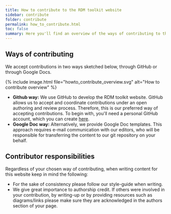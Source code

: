 ```yaml
---
title: How to contribute to the RDM toolkit website
sidebar: contribute
folder: contribute
permalink: how_to_contribute.html
toc: false
summary: Here you'll find an overview of the ways of contributing to this website. Depending on your chosen way, please follow the links on the left, where you'll find step-by-step instructions.  
---
```



## Ways of contributing 

We accept contributions in two ways sketched below, through GitHub or through Google Docs.
 
{% include image.html file="howto_contribute_overview.svg" alt="How to contribute overview" %}

* **Github way:** We use GitHub to develop the RDM toolkit website. GitHub allows us to accept and coordinate contributions under an open authoring and review process. Therefore, this is our preferred way of accepting contributions. To begin with, you'll need a personal GitHub account, which you can create [here](https://github.com/join).   
* **Google Doc way:** Alternatively, we provide Google Doc templates. This approach requires e-mail communication with our editors, who will be responsible for transferring the content to our git repository on your behalf.

## Contributor responsibilities

Regardless of your chosen way of contributing, when writing content for this website keep in mind the following:

* For the sake of consistency please follow our style-guide when writing.
* We give great importance to authorship credit. If others were involved in your contribution, by writing-up or by providing resources such as diagrams/links please make sure they are acknowledged in the authors section of your page.
